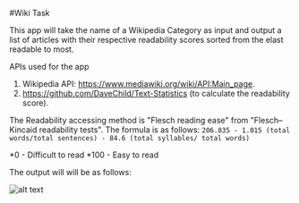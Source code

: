 #Wiki Task

This app will take the name of a Wikipedia Category as input and output a list of articles with their respective readability scores sorted from the elast readable to most.

APIs used for the app
1. Wikipedia API: https://www.mediawiki.org/wiki/API:Main_page.
2. https://github.com/DaveChild/Text-Statistics (to calculate the readability score).

The Readability accessing method is "Flesch reading ease" from "Flesch–Kincaid readability tests".
The formula is as follows:
```206.835 - 1.015 (total words/total sentences) - 84.6 (total syllables/ total words)```

*0 - Difficult to read
*100 - Easy to read

The output will will be as follows:

![alt text](https://github.com/sandarumk/WikiTask/blob/master/wiki.PNG)
